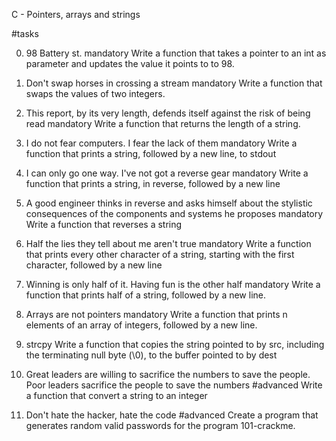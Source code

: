 C - Pointers, arrays and strings

#tasks

0. 98 Battery st.
mandatory
Write a function that takes a pointer to an int as parameter and updates the value it points to to 98.

1. Don't swap horses in crossing a stream
mandatory
Write a function that swaps the values of two integers.

2. This report, by its very length, defends itself against the risk of being read
mandatory
Write a function that returns the length of a string.

3. I do not fear computers. I fear the lack of them
mandatory
Write a function that prints a string, followed by a new line, to stdout

4. I can only go one way. I've not got a reverse gear
mandatory
Write a function that prints a string, in reverse, followed by a new line

5. A good engineer thinks in reverse and asks himself about the stylistic consequences of the components and systems he proposes
mandatory
Write a function that reverses a string

6. Half the lies they tell about me aren't true
mandatory
Write a function that prints every other character of a string, starting with the first character, followed by a new line

7. Winning is only half of it. Having fun is the other half
mandatory
Write a function that prints half of a string, followed by a new line.

8. Arrays are not pointers
mandatory
Write a function that prints n elements of an array of integers, followed by a new line.

9. strcpy
Write a function that copies the string pointed to by src, including the terminating null byte (\0), to the buffer pointed to by dest

10. Great leaders are willing to sacrifice the numbers to save the people. Poor leaders sacrifice the people to save the numbers
#advanced
Write a function that convert a string to an integer

11. Don't hate the hacker, hate the code
#advanced
Create a program that generates random valid passwords for the program 101-crackme.


